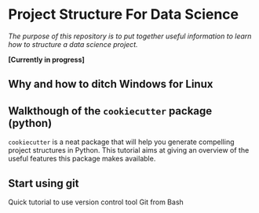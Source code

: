 # Project Structure For Data Science

*The purpose of this repository is to put together useful information to learn how to structure a data science project.*


**[Currently in progress]**

## Why and how to ditch Windows for Linux

## Walkthough of the `cookiecutter` package (python)

`cookiecutter` is a neat package that will help you generate compelling project structures in Python.
This tutorial aims at giving an overview of the useful features this package makes available.

## Start using git

Quick tutorial to use version control tool Git from Bash
